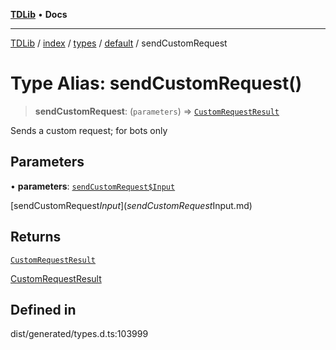[**TDLib**](../../../../../../README.md) • **Docs**

***

[TDLib](../../../../../../modules.md) / [index](../../../../../README.md) / [types](../../../README.md) / [default](../README.md) / sendCustomRequest

# Type Alias: sendCustomRequest()

> **sendCustomRequest**: (`parameters`) => [`CustomRequestResult`](CustomRequestResult-1.md)

Sends a custom request; for bots only

## Parameters

• **parameters**: [`sendCustomRequest$Input`](sendCustomRequest$Input.md)

[sendCustomRequest$Input](sendCustomRequest$Input.md)

## Returns

[`CustomRequestResult`](CustomRequestResult-1.md)

[CustomRequestResult](CustomRequestResult-1.md)

## Defined in

dist/generated/types.d.ts:103999
